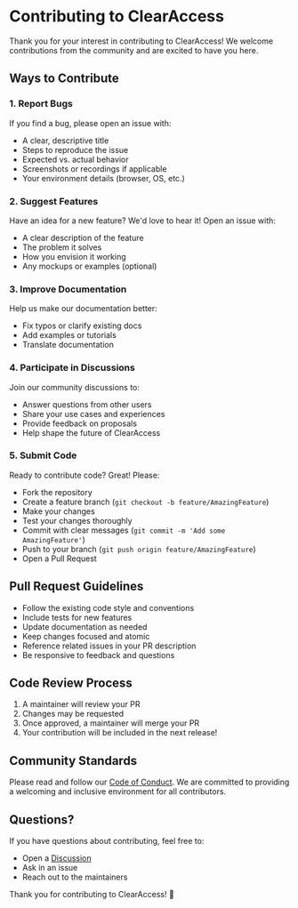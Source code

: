 # Contributing to ClearAccess

Thank you for your interest in contributing to ClearAccess! We welcome contributions from the community and are excited to have you here.

## Ways to Contribute

### 1. Report Bugs
If you find a bug, please open an issue with:
- A clear, descriptive title
- Steps to reproduce the issue
- Expected vs. actual behavior
- Screenshots or recordings if applicable
- Your environment details (browser, OS, etc.)

### 2. Suggest Features
Have an idea for a new feature? We'd love to hear it! Open an issue with:
- A clear description of the feature
- The problem it solves
- How you envision it working
- Any mockups or examples (optional)

### 3. Improve Documentation
Help us make our documentation better:
- Fix typos or clarify existing docs
- Add examples or tutorials
- Translate documentation

### 4. Participate in Discussions
Join our community discussions to:
- Answer questions from other users
- Share your use cases and experiences
- Provide feedback on proposals
- Help shape the future of ClearAccess

### 5. Submit Code
Ready to contribute code? Great! Please:
- Fork the repository
- Create a feature branch (`git checkout -b feature/AmazingFeature`)
- Make your changes
- Test your changes thoroughly
- Commit with clear messages (`git commit -m 'Add some AmazingFeature'`)
- Push to your branch (`git push origin feature/AmazingFeature`)
- Open a Pull Request

## Pull Request Guidelines

- Follow the existing code style and conventions
- Include tests for new features
- Update documentation as needed
- Keep changes focused and atomic
- Reference related issues in your PR description
- Be responsive to feedback and questions

## Code Review Process

1. A maintainer will review your PR
2. Changes may be requested
3. Once approved, a maintainer will merge your PR
4. Your contribution will be included in the next release!

## Community Standards

Please read and follow our [Code of Conduct](CODE_OF_CONDUCT.md). We are committed to providing a welcoming and inclusive environment for all contributors.

## Questions?

If you have questions about contributing, feel free to:
- Open a [Discussion](../../discussions)
- Ask in an issue
- Reach out to the maintainers

Thank you for contributing to ClearAccess! 🎉
